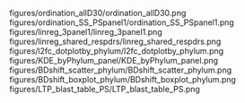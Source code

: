 figures/ordination_allD30/ordination_allD30.png
figures/ordination_SS_PSpanel1/ordination_SS_PSpanel1.png
figures/linreg_3panel1/linreg_3panel1.png
figures/linreg_shared_respdrs/linreg_shared_respdrs.png
figures/l2fc_dotplotby_phylum/l2fc_dotplotby_phylum.png
figures/KDE_byPhylum_panel/KDE_byPhylum_panel.png
figures/BDshift_scatter_phylum/BDshift_scatter_phylum.png
figures/BDshift_boxplot_phylum/BDshift_boxplot_phylum.png
figures/LTP_blast_table_PS/LTP_blast_table_PS.png